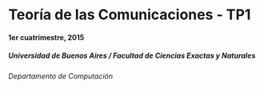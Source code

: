 # Teoría de las Comunicaciones - TP1
#### 1er cuatrimestre, 2015
##### Universidad de Buenos Aires / Facultad de Ciencias Exactas y Naturales
###### Departamento de Computación

